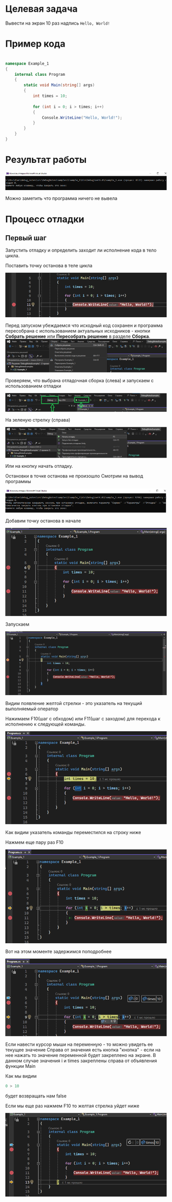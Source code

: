 
# Целевая задача

Вывести на экран 10 раз надпись `Hello, World!`

# Пример кода

```cs

namespace Example_1
{
    internal class Program
    {
        static void Main(string[] args)
        {
            int times = 10;

            for (int i = 0; i > times; i++)
            {
                Console.WriteLine("Hello, World!");
            }
        }
    }
}
```

# Результат работы

![](attachments/Pasted%20image%2020240301183048.png)

Можно заметить что программа ничего не вывела

# Процесс отладки

## Первый шаг 

Запустить отладку и определить заходит ли исполнение кода в тело цикла.

Поставить точку останова в теле цикла


![](attachments/Pasted%20image%2020240301184434.png)

Перед запуском убеждаемся что исходный код сохранен и программа пересобрана с использованием актуальных исходников - кнопки **Собрать решение** или **Пересобрать решение** в разделе **Сборка**.
![](attachments/Pasted%20image%2020240301185201.png)

Проверяем, что выбрана отладочная сборка (слева) и запускаем с использованием отладки

![](attachments/Pasted%20image%2020240301184711.png)

На зеленую стрелку (справа)

![](attachments/Pasted%20image%2020240301184838.png)

Или на кнопку начать отладку.

Остановки в точке останова не произошло
Смотрим на вывод программы

![](attachments/Pasted%20image%2020240301185918.png)

Добавим точку останова в начале

![](attachments/Pasted%20image%2020240301190242.png)

Запускаем

![](attachments/Pasted%20image%2020240301190329.png)

Видим появление желтой стрелки - это указатель на текущий выполняемый оператор

Нажимаем F10(шаг с обходом) или F11(шаг с заходом) для перехода к исполнению к следующей команды.

![](attachments/Pasted%20image%2020240301190516.png)

Как видим указатель команды переместился на строку ниже

Нажмем  еще пару раз F10

![](attachments/Pasted%20image%2020240301193313.png)

Вот на этом моменте задержимся поподробнее

![](attachments/Pasted%20image%2020240301193604.png)

Если навести курсор мыши на переменную - то можно увидеть ее текущее значение
Справа от значения есть кнопка "кнопка" - если на нее нажать то значение переменной будет закреплено на экране.
В данном случае значения i и times закреплены справа от объявления функции Main

Как мы видим

```cs
0 > 10
```

будет возвращать нам false

Если мы еще раз нажмем F10 то желтая стрелка уйдет ниже  

![](attachments/Pasted%20image%2020240301194749.png)